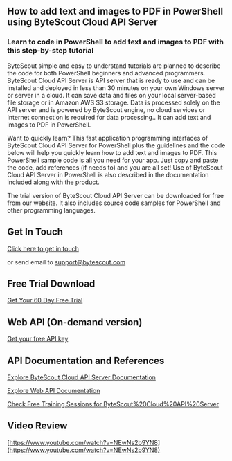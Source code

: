 ## How to add text and images to PDF in PowerShell using ByteScout Cloud API Server

### Learn to code in PowerShell to add text and images to PDF with this step-by-step tutorial

ByteScout simple and easy to understand tutorials are planned to describe the code for both PowerShell beginners and advanced programmers. ByteScout Cloud API Server is API server that is ready to use and can be installed and deployed in less than 30 minutes on your own Windows server or server in a cloud. It can save data and files on your local server-based file storage or in Amazon AWS S3 storage. Data is processed solely on the API server and is powered by ByteScout engine, no cloud services or Internet connection is required for data processing.. It can add text and images to PDF in PowerShell.

Want to quickly learn? This fast application programming interfaces of ByteScout Cloud API Server for PowerShell plus the guidelines and the code below will help you quickly learn how to add text and images to PDF. This PowerShell sample code is all you need for your app. Just copy and paste the code, add references (if needs to) and you are all set! Use of ByteScout Cloud API Server in PowerShell is also described in the documentation included along with the product.

The trial version of ByteScout Cloud API Server can be downloaded for free from our website. It also includes source code samples for PowerShell and other programming languages.

## Get In Touch

[Click here to get in touch](https://bytescout.zendesk.com/hc/en-us/requests/new?subject=ByteScout%20Cloud%20API%20Server%20Question)

or send email to [support@bytescout.com](mailto:support@bytescout.com?subject=ByteScout%20Cloud%20API%20Server%20Question) 

## Free Trial Download

[Get Your 60 Day Free Trial](https://bytescout.com/download/web-installer?utm_source=github-readme)

## Web API (On-demand version)

[Get your free API key](https://pdf.co/documentation/api?utm_source=github-readme)

## API Documentation and References

[Explore ByteScout Cloud API Server Documentation](https://bytescout.com/documentation/index.html?utm_source=github-readme)

[Explore Web API Documentation](https://pdf.co/documentation/api?utm_source=github-readme)

[Check Free Training Sessions for ByteScout%20Cloud%20API%20Server](https://academy.bytescout.com/)

## Video Review

[https://www.youtube.com/watch?v=NEwNs2b9YN8](https://www.youtube.com/watch?v=NEwNs2b9YN8)